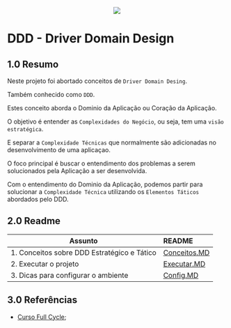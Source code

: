 <p align="center">
<img src="https://img.shields.io/badge/status-Em Desenvolvimento-green"/>
</p>   

# DDD - Driver Domain Design

## 1.0 Resumo

Neste projeto foi abortado conceitos de `Driver Domain Desing`.

Também conhecido como `DDD`.

Estes conceito aborda o Dominio da Aplicação ou Coração da Aplicação.

O objetivo é entender as `Complexidades do Negócio`, ou seja, tem uma `visão estratégica`.

E separar a `Complexidade Técnicas` que normalmente são adicionadas no desenvolvimento de uma aplicaçao.

O foco principal é buscar o entendimento dos problemas a serem solucionados pela Aplicação a ser desenvolvida.

Com o entendimento do Dominio da Aplicação, podemos partir para solucionar a `Complexidade Técnica` utilizando os `Elementos Táticos` abordados pelo DDD.


## 2.0 Readme

|  Assunto                                     | README                                              |
| -------------------------------------------- |:----------------------------------------------------|
| 1. Conceitos sobre DDD Estratégico e Tático  | [Conceitos.MD](/readme/CONCEITOS.MD)                |
| 2. Executar o projeto                        | [Executar.MD](/readme/EXECUTAR.MD)                  |
| 3. Dicas para configurar o ambiente          | [Config.MD](/readme/CONFIG.MD)                      |                             


## 3.0 Referências

- [Curso Full Cycle](https://fullcycle.com.br/);